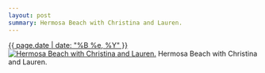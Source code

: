 ```yaml
---
layout: post
summary: Hermosa Beach with Christina and Lauren.
---
```


<p>
  <time><a href="/292">{{ page.date | date: "%B %e, %Y" }}</a></time>
  <a href="/292"><img src="{{ site.assets_url }}/292-320.jpg" srcset="{{ site.assets_url }}/292-640.jpg 640w, {{ site.assets_url }}/292-480.jpg 480w, {{ site.assets_url }}/292-320.jpg 320w, {{ site.assets_url }}/292-160.jpg 160w" sizes="(min-width: 700px) 50vw, calc(100vw - 2rem)" alt="Hermosa Beach with Christina and Lauren." /></a>
  <span>Hermosa Beach with Christina and Lauren.</span>
</p>
